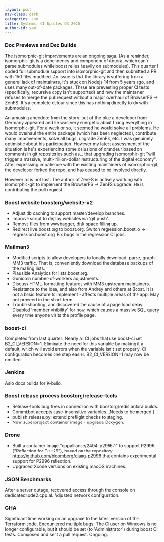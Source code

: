 ```yaml
---
layout: post
nav-class: dark
categories: sam
title: Systems, CI Updates Q3 2025
author-id: sam
---
```


### Doc Previews and Doc Builds  

The isomorphic-git improvements are an ongoing saga. (As a reminder, isomorphic-git is a dependency and component of Antora, which can't parse submodules while boost relies heavily on submodules). This quarter I coded full submodule support into isomorphic-git and then submitted a PR with 150 files modified. An issue is that the library is suffering from a general lack of maintainers, it's stuck on Nodejs 14 from 5 years ago, and uses many out-of-date packages. These are preventing proper CI tests (specifically, recursive copy isn't supported) and now the maintainer refuses to merge the pull request without a major overhaul of BrowserFS -> ZenFS. It's a complete detour since this has nothing directly to do with submodules.  

An amusing anecdote from the story: out of the blue a developer from Germany appeared and he was very energetic about fixing everything in isomorphic-git. For a week or so, it seemed he would solve all problems. He would overhaul the entire package (which has been neglected), contribute many improvements, solve all bugs, upgrade ZenFS, etc. I was genuinely optimistic about his participation. However my latest assessment of the situation is he's experiencing some delusions of grandeur based on comments in git repositories such as...  that upgrading isomorphic-git "will trigger a massive, multi-trillion-dollar restructuring of the digital economy". After expressing impatience with the existing maintainers of isomorphic-git, the developer forked the repo, and has ceased to be involved directly. 

However all is not lost. The author of ZenFS is actively working with isomorphic-git to implement the BrowserFS -> ZenFS upgrade. He is contributing the pull request.  

### Boost website boostorg/website-v2

- Adjust db caching to support master/develop branches.  
- Improve script to deploy websites via 'git push'.  
- Remove files from wowbagger, disk space filling up.  
- Redirect live.boost.org to boost.org. Switch regression.boost.io -> regression.boost.org. Fix bugs in the regression CI jobs.   

### Mailman3

- Modified scripts to allow developers to locally download, parse, graph MM3 traffic. That is, conveniently download the database backups of the mailing lists.  
- Plausible Analytics for lists.boost.org.  
- Gunicorn number-of-workers adjustments.  
- Discuss HTML-formatting features with MM3 upstream maintainers. Resistance to the idea, and also from Andrey and others at Boost. It is not a basic feature to implement - affects multiple areas of the app. May not proceed in the short-term.  
- Troubleshooting, and discovered the cause of a page load delay. Disabled 'member visibility' for now, which causes a massive SQL query every time anyone visits the profile page.  
 
### boost-ci

Completed from last quarter: Nearly all CI jobs that use boost-ci set B2_CI_VERSION=1. Eliminate the need for this variable by making it a default, which will avoid errors when the variable isn't set properly. CI configuration becomes one step easier. B2_CI_VERSION=1 may now be omitted.   

### Jenkins

Asio docs builds for K-ballo.

### Boost release process boostorg/release-tools

- Release-tools bug fixes in connection with boostorg/redis antora builds.
- Commitbot accepts case-insensitive variables. (Needs to be merged.)  
- publish_release.py: extend preflight checks to staging.  
- New superproject container image - upgrade Doxygen.  

### Drone

- Built a container image "cppalliance/2404-p2996:1" to support P2996 ("Reflection for C++26"), based on the repository https://github.com/bloomberg/clang-p2996 that contains experimental support for P2996 reflection.  
- Upgraded Xcode versions on existing macOS machines.  

### JSON Benchmarks

After a server outage, recovered access through the console on dedicatednode2.cpp.al. Adjusted network configuration.  

### GHA

Significant time working on an upgrade to the latest version of the Terraform code. Encountered multiple bugs. The CI user on Windows is no longer configurable, but it should be set (to 'Administrator') during boost CI tests. Composed and sent a pull request. Ongoing. 
